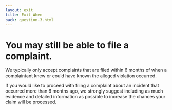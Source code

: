```yaml
---
layout: exit
title: Exit When
back: question-3.html
---
```


# You may still be able to file a complaint.

We typically only accept complaints that are filed within 6 months of when a complaintant knew or could have known the alleged violation occurred.

If you would like to proceed with filing a complaint about an incident that occurred more than 6 months ago, we strongly suggest including as much evidence and detailed information as possible to increase the chances your claim will be processed.
